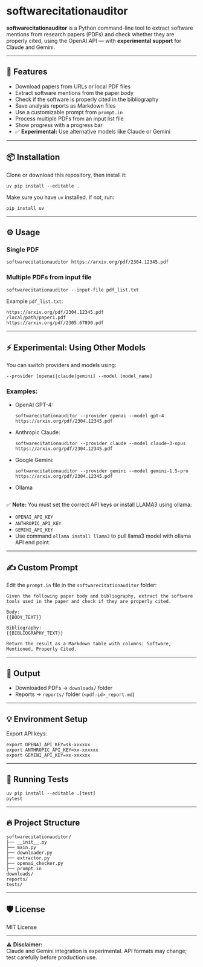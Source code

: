 
# softwarecitationauditor

**softwarecitationauditor** is a Python command-line tool to extract software mentions from research papers (PDFs) and check whether they are properly cited, using the OpenAI API — with **experimental support** for Claude and Gemini.

---

## 🚀 Features

- Download papers from URLs or local PDF files
- Extract software mentions from the paper body
- Check if the software is properly cited in the bibliography
- Save analysis reports as Markdown files
- Use a customizable prompt from `prompt.in`
- Process multiple PDFs from an input list file
- Show progress with a progress bar
- ✅ **Experimental:** Use alternative models like Claude or Gemini

---

## 📦 Installation

Clone or download this repository, then install it:

```
uv pip install --editable .
```

Make sure you have `uv` installed. If not, run:

```
pip install uv
```

---

## ⚙️ Usage

### Single PDF

```
softwarecitationauditor https://arxiv.org/pdf/2304.12345.pdf
```

### Multiple PDFs from input file

```
softwarecitationauditor --input-file pdf_list.txt
```

Example `pdf_list.txt`:
```
https://arxiv.org/pdf/2304.12345.pdf
/local/path/paper1.pdf
https://arxiv.org/pdf/2305.67890.pdf
```

---

## ⚡ Experimental: Using Other Models

You can switch providers and models using:

```
--provider [openai|claude|gemini] --model [model_name]
```

### Examples:

- OpenAI GPT-4:
  ```
  softwarecitationauditor --provider openai --model gpt-4 https://arxiv.org/pdf/2304.12345.pdf
  ```

- Anthropic Claude:
  ```
  softwarecitationauditor --provider claude --model claude-3-opus https://arxiv.org/pdf/2304.12345.pdf
  ```

- Google Gemini:
  ```
  softwarecitationauditor --provider gemini --model gemini-1.5-pro https://arxiv.org/pdf/2304.12345.pdf
  ```

- Ollama
  ```
  ```

✅ **Note:** You must set the correct API keys or install LLAMA3 using ollama:
- `OPENAI_API_KEY`
- `ANTHROPIC_API_KEY`
- `GEMINI_API_KEY`
- Use command ```ollama install llama3``` to pull llama3 model with ollama API end point.
---

## ✍️ Custom Prompt

Edit the `prompt.in` file in the `softwarecitationauditor` folder:

```
Given the following paper body and bibliography, extract the software tools used in the paper and check if they are properly cited.

Body:
{{BODY_TEXT}}

Bibliography:
{{BIBLIOGRAPHY_TEXT}}

Return the result as a Markdown table with columns: Software, Mentioned, Properly Cited.
```

---

## 📁 Output

- Downloaded PDFs → `downloads/` folder
- Reports → `reports/` folder (`<pdf-id>_report.md`)

---

## 💡 Environment Setup

Export API keys:

```
export OPENAI_API_KEY=sk-xxxxxx
export ANTHROPIC_API_KEY=xx-xxxxxx
export GEMINI_API_KEY=xx-xxxxxx
```

---

## 🧪 Running Tests

```
uv pip install --editable .[test]
pytest
```

---

## 🔥 Project Structure

```
softwarecitationauditor/
├── __init__.py
├── main.py
├── downloader.py
├── extractor.py
├── openai_checker.py
├── prompt.in
downloads/
reports/
tests/
```

---

## 🛡 License

MIT License

---

⚠️ **Disclaimer:**  
Claude and Gemini integration is experimental. API formats may change; test carefully before production use.
